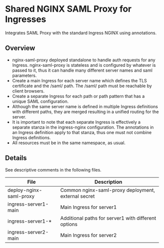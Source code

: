 # Shared NGINX SAML Proxy for Ingresses

Integrates SAML Proxy with the standard Ingress NGINX using annotations.

## Overview
- nginx-saml-proxy deployed standalone to handle auth requests for any Ingress. nginx-saml-proxy is stateless and is configured by whatever is passed to it, thus it can handle many different server names and saml parameters.
- Create a main Ingress for each server name which defines the TLS certificate and the /saml/ path. The /saml/ path must be reachable by client browsers.
- Create a separate Ingress for each path or path pattern that has a unique SAML configuration.
- Although the same server name is defined in multiple Ingress definitions with different paths, they are merged resulting in a unified routing for the server.
- It is important to note that each separate Ingress is effectively a separate stanza in the ingress-nginx configuration. The annotations in an Ingress definition apply to that stanza, thus one must not combine Ingress definitions.
- All resources must be in the same namespace, as usual.

## Details
See descriptive comments in the following files.

File | Description 
----- | -----------
deploy-nginx-saml-proxy | Common nginx-saml-proxy deployment, external secret
ingress-server1-main    | Main Ingress for server1
ingress-server1-*       | Additional paths for server1 with different options
ingress-server2-main    | Main Ingress for server2


